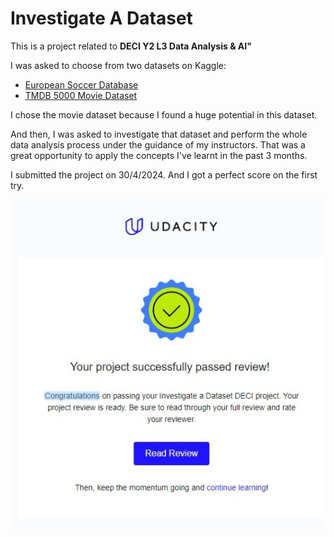 # Investigate A Dataset
This is a project related to <b>DECI Y2 L3 Data Analysis & AI"</b>

I was asked to choose from two datasets on Kaggle:
* [European Soccer Database](https://www.kaggle.com/datasets/hugomathien/soccer)
* [TMDB 5000 Movie Dataset](https://www.kaggle.com/datasets/tmdb/tmdb-movie-metadata)

I chose the movie dataset because I found a huge potential in this dataset.

And then, I was asked to investigate that dataset and perform the whole data analysis process under the guidance of my instructors.
That was a great opportunity to apply the concepts I've learnt in the past 3 months.

I submitted the project on 30/4/2024. And I got a perfect score on the first try.

<img src="./data/Project.jpeg">
